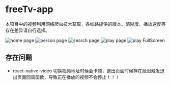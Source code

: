 # freeTv-app

本项目中的视频利用网络爬虫技术获取，各线路提供的版本、清晰度、播放速度等存在差异请自行选择。

![home page](./preview/home.png)
![person page](./preview/person.png)
![search page](./preview/search.png)
![play page](./preview/search.png)
![play FullScreen](./preview/fullsreen.png)

## 存在问题

- react-native-video 切换视频地址时候会卡顿，退出页面时候存在延迟触发退出页面回调函数，导致正在播放的视频不会停止！！！